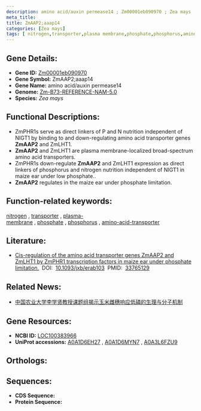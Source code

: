```yaml
---
description: amino acid/auxin permease14 ; Zm00001eb090970 ; Zea mays
meta_title:
title: ZmAAP2;aaap14
categories: [Zea mays]
tags: [ nitrogen,transporter,plasma membrane,phosphate,phosphorus,amino acid transporter ]
---
```


## Gene Details:
- **Gene ID:**	[Zm00001eb090970](https://www.maizegdb.org/gene_center/gene/Zm00001eb090970)
- **Gene Symbol:** ZmAAP2;aaap14
- **Gene Name:** amino acid/auxin permease14
- **Genome:** [Zm-B73-REFERENCE-NAM-5.0](https://www.maizegdb.org/genome/assembly/Zm-B73-REFERENCE-NAM-5.0)
- **Species:** *Zea mays*

## Functional Descriptions:
   - ZmPHR1s serve as direct linkers of P and N nutrition independent of NIGT1 by binding to and down-regulating amino acid transporter genes **ZmAAP2** and ZmLHT1.
   - **ZmAAP2** and ZmLHT1 are plasma membrane-localized broad-spectrum amino acid transporters.
   - ZmPHR1s down-regulate **ZmAAP2** and ZmLHT1 expression as direct linkers of phosphorus and nitrogen nutrition independent of NIGT1 in maize ear under low phosphate..
   - **ZmAAP2** regulates in the maize ear under phosphate limitation.

## Function-related keywords:
[nitrogen](/tags/nitrogen/)&nbsp;,&nbsp;[transporter](/tags/transporter/)&nbsp;,&nbsp;[plasma-membrane](/tags/plasma-membrane/)&nbsp;,&nbsp;[phosphate](/tags/phosphate/)&nbsp;,&nbsp;[phosphorus](/tags/phosphorus/)&nbsp;,&nbsp;[amino-acid-transporter](/tags/amino-acid-transporter/)

## Literature:
   - [Cis-regulation of the amino acid transporter genes ZmAAP2 and ZmLHT1 by ZmPHR1 transcription factors in maize ear under phosphate limitation.]( https://academic.oup.com/jxb/article/72/10/3846/6157083?login=true)&nbsp;&nbsp;DOI:&nbsp;&nbsp;[10.1093/jxb/erab103](https://academic.oup.com/jxb/article/72/10/3846/6157083?login=true)&nbsp;&nbsp;PMID:&nbsp;&nbsp;[33765129](https://pubmed.ncbi.nlm.nih.gov/33765129/)

## Related News:
   - [中国农业大学李学贤教授课题组揭示玉米雌穗响应低磷的生理与分子机制](https://mp.weixin.qq.com/s?__biz=MzU3ODY3MDM0NA==&mid=2247505433&idx=2&sn=b12b5f193a93a2407723dcc8114ee7d1&chksm=fd734c7eca04c5689f8f5b20ad174ad672ec47c3a892036b08253f926e14e3713afe6ac69d53&scene=27#wechat_redirect)

## Gene Resources:
- **NCBI ID:**  [LOC100383966](https://www.ncbi.nlm.nih.gov/gene/?term=LOC100383966)
- **UniProt accessions:** [A0A1D6EH27](https://www.uniprot.org/uniprotkb/A0A1D6EH27/entry)&nbsp;,&nbsp;[A0A1D6MYN7](https://www.uniprot.org/uniprotkb/A0A1D6MYN7/entry)&nbsp;,&nbsp;[A0A3L6FZU9](https://www.uniprot.org/uniprotkb/A0A3L6FZU9/entry)

## Orthologs:

## Sequences:
- **CDS Sequence:**
- **Protein Sequence:**
